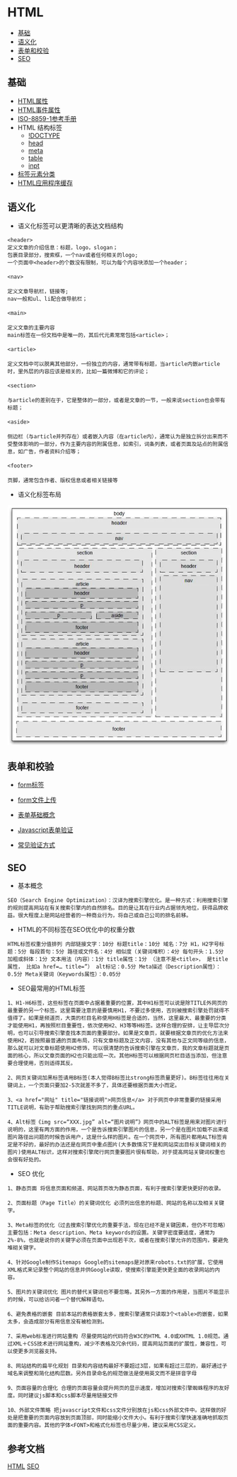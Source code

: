 # HTML

* [基础](#基础)
* [语义化](#语义化)
* [表单和校验](#表单和校验)
* [SEO](#SEO)

## 基础
- [HTML属性](https://www.w3school.com.cn/tags/html_ref_standardattributes.asp)
- [HTML事件属性](https://www.w3school.com.cn/tags/html_ref_eventattributes.asp)
- [ISO-8859-1参考手册](https://www.w3school.com.cn/tags/html_ref_entities.html)
- HTML 结构标签
  - [!DOCTYPE](https://www.w3school.com.cn/tags/tag_doctype.asp)
  - [head](http://c.biancheng.net/view/7555.html)
  - [meta](http://c.biancheng.net/view/7568.html)
  - [table](http://c.biancheng.net/view/7540.html)
  - [inpt](http://c.biancheng.net/view/7574.html)
- [标签元素分类](http://c.biancheng.net/view/7533.html)
- [HTML应用程序缓存](https://www.w3school.com.cn/html/html5_app_cache.asp)
## 语义化
- 语义化标签可以更清晰的表达文档结构
```
<header>
定义文章的介绍信息：标题，logo，slogan；
包裹目录部分，搜索框，一个nav或者任何相关的logo;
一个页面中<header>的个数没有限制，可以为每个内容块添加一个header；

<nav>

定义文章导航栏，链接等;
nav一般和ul、li配合做导航栏；

<main>

定义文章的主要内容
main标签在一份文档中是唯一的，其后代元素常常包括<article>；

<article>

定义文档中可以脱离其他部分，一份独立的内容，通常带有标题，当article内嵌article时，里外层的内容应该是相关的，比如一篇微博和它的评论；

<section>

与article的差别在于，它是整体的一部分，或者是文章的一节，一般来说section也会带有标题；

<aside>

侧边栏（与article并列存在）或者嵌入内容（在article内），通常认为是独立拆分出来而不受整体影响的一部分，作为主要内容的附属信息，如索引，词条列表，或者页面及站点的附属信息，如广告，作者资料介绍等；

<footer>

页脚，通常包含作者、版权信息或者相关链接等

```

- 语义化标签布局

![image](semanticTag.webp)
## 表单和校验
- [form标签](http://c.biancheng.net/view/7564.html)
- [form文件上传](http://c.biancheng.net/view/7605.html)
- [表单基础概念](https://developer.mozilla.org/zh-CN/docs/Learn/HTML/Forms/How_to_structure_an_HTML_form)
 
- [Javascript表单验证](https://www.w3school.com.cn/js/js_form_validation.asp)
 
- [常见验证方式](https://www.jb51.net/article/118265.htm)

## SEO

- 基本概念

```
SEO（Search Engine Optimization）：汉译为搜索引擎优化。是一种方式：利用搜索引擎的规则提高网站在有关搜索引擎内的自然排名。目的是让其在行业内占据领先地位，获得品牌收益。很大程度上是网站经营者的一种商业行为，将自己或自己公司的排名前移。
```

- HTML的不同标签在SEO优化中的权重分数 

```
HTML标签权重分值排列 内部链接文字：10分 标题title：10分 域名：7分 H1，H2字号标题：5分 每段首句：5分 路径或文件名：4分 相似度（关键词堆积）：4分 每句开头：1.5分 加粗或斜体：1分 文本用法（内容）：1分 title属性：1分 （注意不是<title>， 是title属性， 比如a href=… title=”） alt标记：0.5分 Meta描述（Description属性）：0.5分 Meta关键词（Keywords属性）：0.05分 
```

- SEO最常用的HTML标签

```
1、H1-H6标签，这些标签在页面中占据着重要的位置，其中H1标签可以说是除TITLE外网页的最重要的另一个标签。这里需要注意的是要慎用H1，不要过多使用，否则被搜索引擎处罚就得不值得了。如果是频道页，大类的栏目名称使用H标签是合适的，当然，这里最大、最重要的分类才能使用H1，再按照栏目重要性，依次使用H2、H3等等H标签。这样合理的安排，让主导层次分明，也可以引导搜索引擎查找本页面的重要部分。如果是文章页，就要根据文章页的优化方法来使用H2，若按照最普通的页面布局，只有文章标题及正文内容，没有其他与正文同等级的信息，那么就可以对文章标题使用H2修饰，可以很清楚的告诉搜索引擎在文章页，我的文章标题就是页面的核心，所以文章页面的H2也只能出现一次。其他H标签可以根据网页栏目适当添加，但注意要合理使用，否则适得其反。   

2、网页关键词加黑标签请用B标签(本人觉得B标签比strong标签质量更好)。B标签往往用在关键词上，一个页面只要加2-5次就差不多了，具体还要根据页面大小而定。   

3、<a href="网址" title="链接说明">网页信息</a> 对于网页中非常重要的链接采用TITLE说明，有助于帮助搜索引擎找到网页的重点URL。   

4、Alt标签《img src=“XXX.jpg” alt=“图片说明”》网页中的ALT标签是用来对图片进行说明的，这里有两方面的作用，一个是告诉搜索引擎图片的信息，另一个是在图片加载不出来或图片路径出问题的时候告诉用户，这是什么样的图片。在一个网页中，所有图片都用ALT标签肯定是不好的，最好的办法还是在网页中重点图片(大多数情况下是和网站突出目标关键词相关的图片)使用ALT标识，这样对搜索引擎爬行网页重要图片很有帮助，对于提高网站关键词权重也会很有好处的。
```

- SEO 优化

```
1、静态页面 将信息页面和频道、网站首页改为静态页面，有利于搜索引擎更快更好的收录。 

2、页面标题（Page Title）的关键词优化 必须列出信息的标题、网站的名称以及相关关键字。 

3、Meta标签的优化（过去搜索引擎优化的重要手法，现在已经不是关键因素，但仍不可忽略） 主要包括：Meta description、Meta keywords的设置。关键字密度要适度，通常为2%-8%，也就是说你的关键字必须在页面中出现若干次，或者在搜索引擎允许的范围内，要避免堆砌关键字。 

4、针对Google制作Sitemaps Google的sitemaps是对原来robots.txt的扩展，它使用 XML格式来记录整个网站的信息并供Google读取，使搜索引擎能更快更全面的收录网站的内容。

5、图片的关键词优化 图片的替代关键词也不要忽略，其另外一方面的作用是，当图片不能显示的时候，可以给访问者一个替代解释语句。 

6、避免表格的嵌套 目前本站的表格嵌套太多，搜索引擎通常只读取3个<table>的嵌套，如果太多，会造成部分有用信息没有被检测到。 

7、采用web标准进行网站重构 尽量使网站的代码符合W3C的HTML 4.0或XHTML 1.0规范。通过XML＋CSS技术进行网站重构，减少不表格及冗余代码，提高网站页面的扩展性，兼容性，可以使更多浏览器支持。 

8、网站结构的扁平化规划 目录和内容结构最好不要超过3层，如果有超过三层的，最好通过子域名来调整和简化结构层数。另外目录命名的规范做法是使用英文而不是拼音字母 

9、页面容量的合理化 合理的页面容量会提升网页的显示速度，增加对搜索引擎蜘蛛程序的友好度。同时建议js脚本和css脚本尽量用链接文件 

10、外部文件策略 把javascript文件和css文件分别放在js和css外部文件中。这样做的好处是把重要的页面内容放到页面顶部，同时能缩小文件大小。有利于搜索引擎快速准确地抓取页面的重要内容。其他的字体<FONT>和格式化标签也尽量少用，建议采用CSS定义。 
```
## 参考文档
[HTML](https://www.w3school.com.cn/html/index.asp)
[SEO](https://developer.mozilla.org/zh-CN/docs/Glossary/SEO)